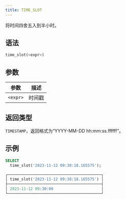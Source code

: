 ```yaml
---
title: TIME_SLOT
---
```


将时间四舍五入到半小时。

## 语法

```sql
time_slot(<expr>)
```

## 参数

| 参数        | 描述     |
| ----------- | -------- |
| `<expr>`    | 时间戳   |

## 返回类型

`TIMESTAMP`，返回格式为“YYYY-MM-DD hh:mm:ss.ffffff”。

## 示例

```sql
SELECT
  time_slot('2023-11-12 09:38:18.165575');

┌─────────────────────────────────────────┐
│ time_slot('2023-11-12 09:38:18.165575') │
├─────────────────────────────────────────┤
│ 2023-11-12 09:30:00                     │
└─────────────────────────────────────────┘
```